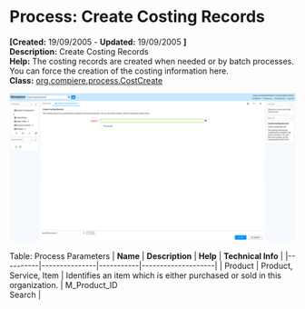 # Process: Create Costing Records 

**[Created:** 19/09/2005 - **Updated:** 19/09/2005 **]**  
**Description:** Create Costing Records  
**Help:** The costing records are created when needed or by batch processes. You can force the creation of the costing information here.  
**Class:** [org.compiere.process.CostCreate](https://jenkins.idempiere.org/job/iDempiere12Daily/ws/org.idempiere.javadoc/API/org/compiere/process/CostCreate.html)

![](/img/docs/manual/CreateCostingRecords-Process_iDempiere_v12.0.0.png)

Table: Process Parameters
| **Name** | **Description** | **Help** | **Technical Info** |
|----------|---------------|-----------|--------------------|
| Product | Product, Service, Item | Identifies an item which is either purchased or sold in this organization. | M_Product_ID<br/>Search | 


